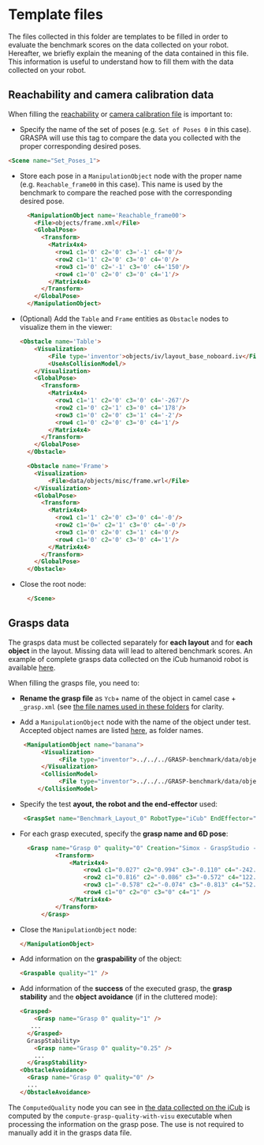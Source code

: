 # Template files

The files collected in this folder are templates to be filled in order to evaluate the benchmark scores on the data collected on your robot.
Hereafter, we briefly explain the meaning of the data contained in this file. This information is useful to understand how to fill them
with the data collected on your robot.

## Reachability and camera calibration data
When filling the [reachability](https://github.com/robotology/GRASPA-benchmark/tree/master/data/template_files/reached_poses) or [camera calibration file](https://github.com/robotology/GRASPA-benchmark/tree/master/data/template_files/camera_calibration) is important to:
- Specify the name of the set of poses (e.g. `Set of Poses 0` in this case). GRASPA will use this tag to compare the data 
you collected with the proper corresponding desired poses.
```html
<Scene name="Set_Poses_1">
```
- Store each pose in a `ManipulationObject` node with the proper name (e.g. `Reachable_frame00` in this case). This name is used by the benchmark
to compare the reached pose with the corresponding desired pose.
  ```html
    <ManipulationObject name='Reachable_frame00'>
      <File>objects/frame.xml</File>
      <GlobalPose>
        <Transform>
          <Matrix4x4>
            <row1 c1='0' c2='0' c3='-1' c4='0'/>
            <row2 c1='1' c2='0' c3='0' c4='0'/>
            <row3 c1='0' c2='-1' c3='0' c4='150'/>
            <row4 c1='0' c2='0' c3='0' c4='1'/>
          </Matrix4x4>
        </Transform>
      </GlobalPose>
    </ManipulationObject>
  ```
- (Optional) Add the `Table` and `Frame` entities as `Obstacle` nodes to visualize them in the viewer:
    ```html
    <Obstacle name='Table'>
        <Visualization>
    		<File type='inventor'>objects/iv/layout_base_noboard.iv</File>
    		<UseAsCollisionModel/>
    	</Visualization>
        <GlobalPose>
          <Transform>
            <Matrix4x4>
              <row1 c1='1' c2='0' c3='0' c4='-267'/>
              <row2 c1='0' c2='1' c3='0' c4='178'/>
              <row3 c1='0' c2='0' c3='1' c4='-2'/>
              <row4 c1='0' c2='0' c3='0' c4='1'/>
            </Matrix4x4>
          </Transform>
        </GlobalPose>
      </Obstacle>

      <Obstacle name='Frame'>
        <Visualization>
    		<File>data/objects/misc/frame.wrl</File>
    	</Visualization>
        <GlobalPose>
          <Transform>
            <Matrix4x4>
              <row1 c1='1' c2='0' c3='0' c4='-0'/>
              <row2 c1='0=' c2='1' c3='0' c4='-0'/>
              <row3 c1='0' c2='0' c3='1' c4='0'/>
              <row4 c1='0' c2='0' c3='0' c4='1'/>
            </Matrix4x4>
          </Transform>
        </GlobalPose>
      </Obstacle>
  ```

- Close the root node:

  ```html
    </Scene>
  ```

## Grasps data
The grasps data must be collected separately for **each layout** and for **each object** in the layout. Missing data will lead to altered benchmark scores.
An example of complete grasps data collected on the iCub humanoid robot is available [here](https://github.com/robotology-playground/GRASPA-test/tree/master/experiment_data/right_arm/grasps_data).

When filling the grasps file, you need to:
- **Rename the grasp file** as `Ycb`+ name of the object in camel case + `_grasp.xml` (see [the file names used in these folders](https://github.com/robotology-playground/GRASPA-test/tree/master/experiment_data/right_arm/grasps_data) for clarity.

- Add a `ManipulationObject` node with the name of the object under test. Accepted object names are listed [here](https://github.com/robotology/GRASPA-benchmark/tree/master/data/objects/YCB), as folder names. 
  ```html
   <ManipulationObject name="banana">
	    <Visualization>
		     <File type="inventor">../../../GRASP-benchmark/data/objects/YCB/banana/./nontextured.stl</File>
	    </Visualization>
	    <CollisionModel>
		     <File type="inventor">../../../GRASP-benchmark/data/objects/YCB/banana/./nontextured.stl</File>
	   </CollisionModel>
   ```
 - Specify the test **ayout, the robot and the end-effector** used:
 
   ```html
    <GraspSet name="Benchmark_Layout_0" RobotType="iCub" EndEffector="Right Hand">
   ```
   
- For each grasp executed, specify the **grasp name and  6D pose**:

  ```html
    <Grasp name="Grasp 0" quality="0" Creation="Simox - GraspStudio - GraspWrenchSpace" Preshape="Grasp Preshape">
			<Transform>
				<Matrix4x4>
					<row1 c1="0.027" c2="0.994" c3="-0.110" c4="-242.660" />
					<row2 c1="0.816" c2="-0.086" c3="-0.572" c4="122.864" />
					<row3 c1="-0.578" c2="-0.074" c3="-0.813" c4="52.416" />
					<row4 c1="0" c2="0" c3="0" c4="1" />
				</Matrix4x4>
			</Transform>
		</Grasp>
  ```
  
- Close the `ManipulationObject` node:

    ```html
    </ManipulationObject>   
    ```
    
- Add information on the **graspability** of the object:

   ```html
   <Graspable quality="1" />
  ```
  
- Add information of the **success** of the executed grasp, the **grasp stability** and the **object avoidance** (if in the cluttered mode):

  ```html
  <Grasped>
	  <Grasp name="Grasp 0" quality="1" />
     ...
    </Grasped>
    GraspStability>
      <Grasp name="Grasp 0" quality="0.25" />
      ...
    </GraspStability>
  <ObstacleAvoidance>
    <Grasp name="Grasp 0" quality="0" />
    ...
  </ObstacleAvoidance>
  ```

The `ComputedQuality` node you can see in [the data collected on the iCub](https://github.com/robotology-playground/GRASPA-test/blob/master/experiment_data/right_arm/grasps_data/layout_0/YcbBanana_grasp.xml#L84) is computed by the `compute-grasp-quality-with-visu` executable
when processing the information on the grasp pose. The use is not required to manually add it in the grasps data file.
